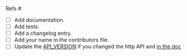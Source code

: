 Refs #

- [ ] Add documentation.
- [ ] Add tests.
- [ ] Add a changelog entry.
- [ ] Add your name in the contributors file.
- [ ] Update the [API_VERSION](https://github.com/Kinto/kinto/blob/master/kinto/__init__.py#L15) if you changed the http API and [in the doc](https://github.com/Kinto/kinto/blob/master/docs/api/index.rst)
